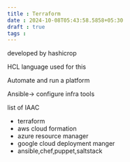 ```yaml
---
title : Terraform
date : 2024-10-08T05:43:58.5858+05:30
draft : true
tags : 
---
```



developed by hashicrop

HCL language used  for this


Automate and run a platform

Ansible-> configure infra tools 

list of IAAC
- terraform
- aws cloud formation
- azure resource manager
- google cloud deployment manger
- ansible,chef,puppet,saltstack